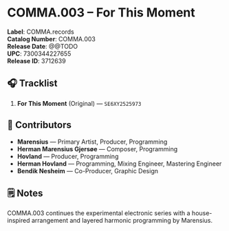 # COMMA.003 – For This Moment

**Label**: COMMA.records  
**Catalog Number**: COMMA.003  
**Release Date**: @@TODO  
**UPC**: 7300344227655  
**Release ID**: 3712639  

## 🎧 Tracklist

1. **For This Moment** (Original) — `SE6XY2525973`

## 👥 Contributors

- **Marensius** — Primary Artist, Producer, Programming  
- **Herman Marensius Gjersøe** — Composer, Programming  
- **Hovland** — Producer, Programming  
- **Herman Hovland** — Programming, Mixing Engineer, Mastering Engineer  
- **Bendik Nesheim** — Co-Producer, Graphic Design

## 🗒️ Notes

COMMA.003 continues the experimental electronic series with a house-inspired arrangement and layered harmonic programming by Marensius.
